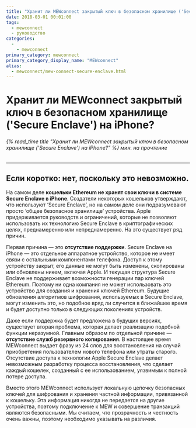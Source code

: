 ```yaml
---
title: "Хранит ли MEWconnect закрытый ключ в безопасном хранилище ('Secure Enclave') на iPhone?"
date: 2018-03-01 00:01:00
tags:
  - mewconnect
  - руководство
categories:
  - 
    - mewconnect
primary_category: mewconnect
primary_category_display_name: "MEWconnect"
alias:
  - mewconnect/mew-connect-secure-enclave.html
---
```


# __Хранит ли MEWconnect закрытый ключ в безопасном хранилище ('Secure Enclave') на iPhone?__
###### {% read_time title "Хранит ли MEWconnect закрытый ключ в безопасном хранилище ('Secure Enclave') на iPhone?" %} мин. на прочтение
***

## __Если коротко: нет, поскольку это невозможно.__

На самом деле **кошельки Ethereum не хранят свои ключи в системе Secure Enclave в iPhone**. Создатели некоторых кошельков утверждают, что используют ‘Secure Enclave’, но на самом деле они подразумевают просто ‘общее безопасное хранилище’ устройства. Apple придерживается руководств и ограничений, которые не позволяют использовать их технологию Secure Enclave в криптографических целях, преднамеренно или непреднамеренно. На это существует ряд причин.

Первая причина — это **отсутствие поддержки**. Secure Enclave на iPhone — это отдельное аппаратное устройство, которое не имеет связи с остальными компонентами телефона. Доступ к этому устройству закрыт, его данные не могут быть изменены, скопированы или обновлены никем, включая Apple. И текущая структура Secure Enclave не поддерживает возможности генерации пар ключей Ethereum. Поэтому ни одна компания не может использовать это устройство для создания и хранения ключей Ethereum. Будущие обновления алгоритмов шифрования, используемых в Secure Enclave, могут изменить это, но подобное вряд ли случится в ближайшее время и будет доступно только в следующих поколениях устройств.

Даже если поддержка будет предложена в будущих версиях, существует вторая проблема, которая делает реализацию подобной функции неразумной. Главным образом по отдельной причине — **отсутствие служб резервного копирования**. В настоящее время MEWconnect выдает фразу из 24 слов для восстановления на случай приобретения пользователем нового телефона или утраты старого. Отсутствие доступа к технологии Apple Secure Enclave делает невозможным разработку процесса восстановления, что сделает каждый кошелек, созданный с ее использованием, уязвимым к полной потере доступа.

Вместо этого MEWconnect использует локальную цепочку безопасных ключей для шифрования и хранения частной информации, привязанной к кошельку. Эта информация никогда не передается на другие устройства, поэтому подключение к MEW и совершение транзакций являются безопасными. Мы считаем, что прозрачность и честность очень важны, поэтому необходимо указывать на различия. 
